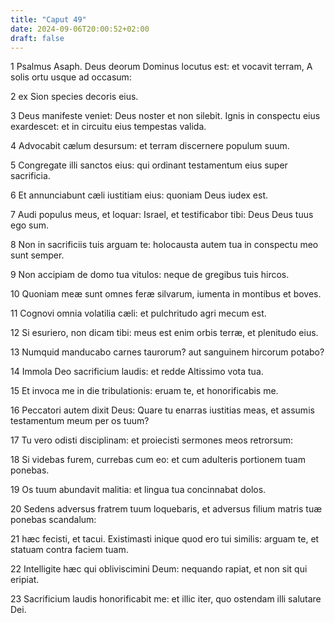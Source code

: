 ```yaml
---
title: "Caput 49"
date: 2024-09-06T20:00:52+02:00
draft: false
---
```



1 Psalmus Asaph. Deus deorum Dominus locutus est: et vocavit terram, A solis ortu usque ad occasum:

2 ex Sion species decoris eius.

3 Deus manifeste veniet: Deus noster et non silebit. Ignis in conspectu eius exardescet: et in circuitu eius tempestas valida.

4 Advocabit cælum desursum: et terram discernere populum suum.

5 Congregate illi sanctos eius: qui ordinant testamentum eius super sacrificia.

6 Et annunciabunt cæli iustitiam eius: quoniam Deus iudex est.

7 Audi populus meus, et loquar: Israel, et testificabor tibi: Deus Deus tuus ego sum.

8 Non in sacrificiis tuis arguam te: holocausta autem tua in conspectu meo sunt semper.

9 Non accipiam de domo tua vitulos: neque de gregibus tuis hircos.

10 Quoniam meæ sunt omnes feræ silvarum, iumenta in montibus et boves.

11 Cognovi omnia volatilia cæli: et pulchritudo agri mecum est.

12 Si esuriero, non dicam tibi: meus est enim orbis terræ, et plenitudo eius.

13 Numquid manducabo carnes taurorum? aut sanguinem hircorum potabo?

14 Immola Deo sacrificium laudis: et redde Altissimo vota tua.

15 Et invoca me in die tribulationis: eruam te, et honorificabis me.

16 Peccatori autem dixit Deus: Quare tu enarras iustitias meas, et assumis testamentum meum per os tuum?

17 Tu vero odisti disciplinam: et proiecisti sermones meos retrorsum:

18 Si videbas furem, currebas cum eo: et cum adulteris portionem tuam ponebas.

19 Os tuum abundavit malitia: et lingua tua concinnabat dolos.

20 Sedens adversus fratrem tuum loquebaris, et adversus filium matris tuæ ponebas scandalum:

21 hæc fecisti, et tacui. Existimasti inique quod ero tui similis: arguam te, et statuam contra faciem tuam.

22 Intelligite hæc qui obliviscimini Deum: nequando rapiat, et non sit qui eripiat.

23 Sacrificium laudis honorificabit me: et illic iter, quo ostendam illi salutare Dei.

